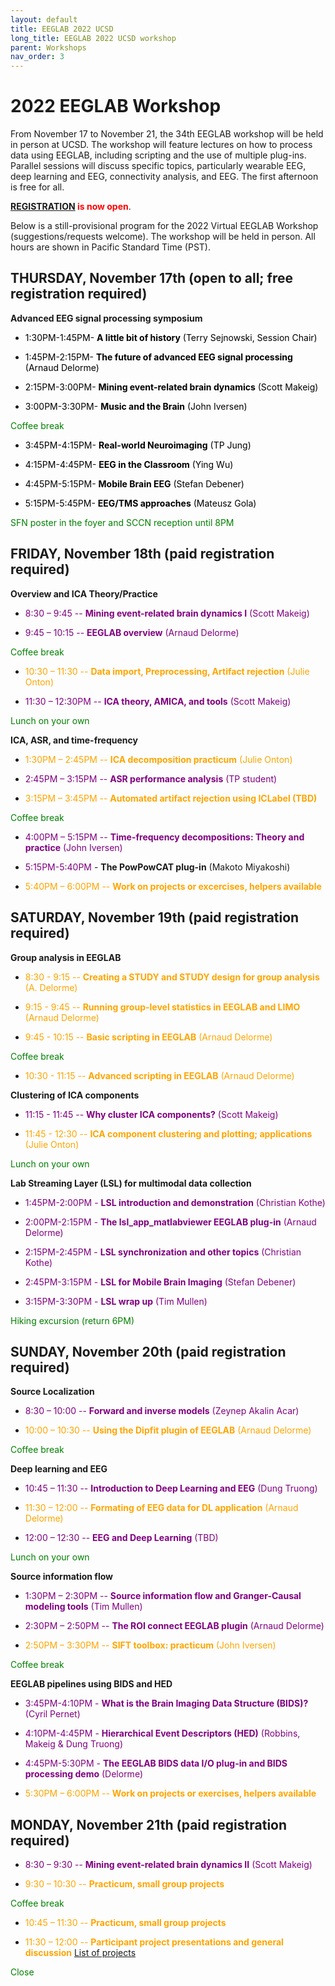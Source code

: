 ```yaml
---
layout: default
title: EEGLAB 2022 UCSD
long_title: EEGLAB 2022 UCSD workshop
parent: Workshops
nav_order: 3
---
```


# 2022 EEGLAB Workshop

From November 17 to November 21, the 34th EEGLAB workshop will be held in person at UCSD. The workshop will feature lectures on how to process data using EEGLAB, including scripting and the use of multiple plug-ins. Parallel sessions will discuss specific topics, particularly wearable EEG, deep learning and EEG, connectivity analysis, and EEG. The first afternoon is free for all.

**<span style="color: red">[REGISTRATION](https://na.eventscloud.com/ereg/index.php?eventid=695311&) is now open</span>**.

<!--[<b>Register for the free first day session, Monday June 14 here</b>](https://www.eventbrite.com/e/147847663341).

[<b>Register for the workshop sessions, Tuesday-Friday June 15-18th here</b>](https://na.eventscloud.com/611187). **Note:** You must register twice, once for June 14th and once for June 15-18th, if you want to attend the whole event.-->

Below is a still-provisional program for the 2022 Virtual EEGLAB Workshop (suggestions/requests welcome). The workshop will be held in person. All hours are shown in Pacific Standard Time (PST). 

## THURSDAY, November 17th (open to all; free registration required)

**Advanced EEG signal processing symposium**

- <span style="color: black">1:30PM-1:45PM- **A little bit of history** (Terry Sejnowski, Session Chair)</span>

- <span style="color: black">1:45PM-2:15PM- **The future of advanced EEG signal processing** (Arnaud Delorme)</span>

- <span style="color: black">2:15PM-3:00PM- **Mining event-related brain dynamics** (Scott Makeig)</span>

- <span style="color: black">3:00PM-3:30PM- **Music and the Brain** (John Iversen)</span>

<span style="color: green">Coffee break</span>

- <span style="color: black">3:45PM-4:15PM- **Real-world Neuroimaging** (TP Jung)</span>

- <span style="color: black">4:15PM-4:45PM- **EEG in the Classroom** (Ying Wu)</span>

- <span style="color: black">4:45PM-5:15PM- **Mobile Brain EEG** (Stefan Debener)</span>

- <span style="color: black">5:15PM-5:45PM- **EEG/TMS approaches** (Mateusz Gola)</span>

<span style="color: green">SFN poster in the foyer and SCCN reception until 8PM</span>

## FRIDAY, November 18th (paid registration required)

**Overview and ICA Theory/Practice**

- <span style="color:purple"> 8:30 – 9:45 -- **Mining event-related brain dynamics I** (Scott Makeig)</span><!-- [PDF](https://sccn.ucsd.edu/githubwiki/files/makeig_aspet19_mining_i.pdf)-->

- <span style="color: purple">9:45 – 10:15 -- **EEGLAB overview** (Arnaud Delorme)</span><!-- [PDF](https://sccn.ucsd.edu/githubwiki/files/eeglab2019_ad_eeglab_overview.pdf)-->

<span style="color: green">Coffee break</span>

- <span style="color: orange">10:30 – 11:30 -- **Data import, Preprocessing, Artifact rejection** (Julie Onton)</span><!-- [PDF](https://sccn.ucsd.edu/githubwiki/files/eeglab2019_aspet_artifact_and_ica.pdf)-->

- <span style="color: purple">11:30 – 12:30PM -- **ICA theory, AMICA, and tools** (Scott Makeig)</span><!-- [PDF](https://sccn.ucsd.edu/githubwiki/files/makeig_aspet19_ica.pdf)-->

<span style="color: green">Lunch on your own</span>

**ICA, ASR, and time-frequency**

- <span style="color: orange">1:30PM – 2:45PM -- **ICA decomposition practicum** (Julie Onton)</span><!--[PDF](https://sccn.ucsd.edu/githubwiki/files/delorme_ica_practicum.pdf)-->

- <span style="color: purple">2:45PM – 3:15PM -- **ASR performance analysis** (TP student)</span><!--[PDF](https://sccn.ucsd.edu/githubwiki/files/delorme_ica_practicum.pdf)-->

- <span style="color: orange">3:15PM – 3:45PM -- **Automated artifact rejection using ICLabel (TBD)**</span>

<span style="color: green">Coffee break</span>

- <span style="color: purple">4:00PM – 5:15PM -- **Time-frequency decompositions: Theory and practice** (John Iversen)</span><!-- [PDF](https://sccn.ucsd.edu/githubwiki/files/eeglab2013_time_frequency_analysis2019.pdf)-->

- <span style="color: purple">5:15PM-5:40PM</span> - **The PowPowCAT plug-in** (Makoto Miyakoshi)</span>

- <span style="color: orange">5:40PM – 6:00PM -- **Work on projects or excercises, helpers available**</span>

## SATURDAY, November 19th (paid registration required)

**Group analysis in EEGLAB**

- <span style="color: orange">8:30 - 9:15 -- **Creating a STUDY and STUDY design for group analysis** (A. Delorme)</span><!-- [PDF](https://sccn.ucsd.edu/githubwiki/files/eeglab2019_ad_study_design.pdf)-->

- <span style="color: orange">9:15 - 9:45 -- **Running group-level statistics in EEGLAB and LIMO** (Arnaud Delorme)</span><!-- [PDF](https://sccn.ucsd.edu/githubwiki/files/pernet_2019_bootstrap&eeg-mcc_eegworkshop.pdf)-->

- <span style="color: orange">9:45 - 10:15 -- **Basic scripting in EEGLAB** (Arnaud Delorme)</span><!-- [PDF](https://sccn.ucsd.edu/githubwiki/files/pernet_2019_bootstrap&eeg-mcc_eegworkshop.pdf)-->

<span style="color: green">Coffee break</span>

- <span style="color: orange">10:30 - 11:15 -- **Advanced scripting in EEGLAB** (Arnaud Delorme)</span><!-- [PDF](https://sccn.ucsd.edu/githubwiki/files/pernet_2019_bootstrap&eeg-mcc_eegworkshop.pdf)-->

 **Clustering of ICA components**

- <span style="color: purple">11:15 - 11:45 -- **Why cluster ICA components?** (Scott Makeig)</span> <!-- [PDF](https://sccn.ucsd.edu/githubwiki/files/makeig_aspet19_clustering.pdf)-->

- <span style="color: orange">11:45 - 12:30 -- **ICA component clustering and plotting; applications** (Julie Onton)</span> <!--[PDF](https://sccn.ucsd.edu/githubwiki/files/eeglab2019_ad_study_clustering.pdf)-->

<span style="color: green">Lunch on your own</span>

**Lab Streaming Layer (LSL) for multimodal data collection**

- <span style="color: purple">1:45PM-2:00PM - **LSL introduction and demonstration** (Christian Kothe)</span>

- <span style="color: purple">2:00PM-2:15PM - **The lsl_app_matlabviewer EEGLAB plug-in** (Arnaud Delorme)</span>

- <span style="color: purple">2:15PM-2:45PM - **LSL synchronization and other topics** (Christian Kothe)</span>

- <span style="color: purple">2:45PM-3:15PM - **LSL for Mobile Brain Imaging** (Stefan Debener)</span>
 
- <span style="color: purple">3:15PM-3:30PM - **LSL wrap up** (Tim Mullen)</span>

<span style="color: green">Hiking excursion (return 6PM)</span>

## SUNDAY, November 20th (paid registration required)
 
**Source Localization**

- <span style="color: purple">8:30 – 10:00 -- **Forward and inverse models** (Zeynep Akalin Acar)</span> <!--[PDF](https://sccn.ucsd.edu/githubwiki/files/dipfit-oostenveld.pdf)-->

- <span style="color: orange">10:00 – 10:30 -- **Using the Dipfit plugin of EEGLAB** (Arnaud Delorme)</span> 

<span style="color: green">Coffee break</span>

**Deep learning and EEG**

- <span style="color: purple">10:45 – 11:30 -- **Introduction to Deep Learning and EEG** (Dung Truong)</span><!--[PDF](https://sccn.ucsd.edu/githubwiki/files/2019_aspet_hlm-glm.pdf)-->

- <span style="color: orange">11:30 – 12:00 -- **Formating of EEG data for DL application** (Arnaud Delorme)</span><!--[PDF](https://sccn.ucsd.edu/githubwiki/files/2019_aspet_hlm-glm.pdf)-->

- <span style="color: purple">12:00 – 12:30 -- **EEG and Deep Learning** (TBD)</span><!--[PDF](https://sccn.ucsd.edu/githubwiki/files/2019_aspet_hlm-glm.pdf)-->

<span style="color: green">Lunch on your own</span>

**Source information flow**

- <span style="color: purple">1:30PM – 2:30PM -- **Source information flow and Granger-Causal modeling tools** (Tim Mullen)</span> <!--[PDF](https://sccn.ucsd.edu/githubwiki/files/eeglab2013_sift_lecture.pdf)-->

- <span style="color: purple">2:30PM – 2:50PM -- **The ROI connect EEGLAB plugin** (Arnaud Delorme)</span> <!--[PDF](https://sccn.ucsd.edu/githubwiki/files/eeglab2013_sift_lecture.pdf)-->

- <span style="color: orange">2:50PM – 3:30PM -- **SIFT toolbox: practicum** (John Iversen)</span><!-- [PDF](https://sccn.ucsd.edu/githubwiki/files/sift_i_practicum.pdf)-->

<span style="color: green">Coffee break</span>

**EEGLAB pipelines using BIDS and HED**

- <span style="color: purple">3:45PM-4:10PM - **What is the Brain Imaging Data Structure (BIDS)?** (Cyril Pernet)</span>

- <span style="color: purple">4:10PM-4:45PM - **Hierarchical Event Descriptors (HED)** (Robbins, Makeig &amp; Dung Truong)</span>

- <span style="color: purple">4:45PM-5:30PM - **The EEGLAB BIDS data I/O plug-in and BIDS processing demo** (Delorme)</span>

- <span style="color: orange">5:30PM – 6:00PM -- **Work on projects or exercises, helpers available**</span>

## MONDAY, November 21th (paid registration required)

- <span style="color: purple">8:30 – 9:30 -- **Mining event-related brain dynamics II** (Scott Makeig)</span> <!-- [PDF](https://sccn.ucsd.edu/githubwiki/files/makeig_aspet19_mining_ii.pdf)-->

- <span style="color: orange">9:30 – 10:30 -- **Practicum, small group projects**</span> <!-- [PDF](https://sccn.ucsd.edu/githubwiki/files/makeig_aspet19_mining_ii.pdf)-->

<span style="color: green">Coffee break</span>

- <span style="color: orange">10:45 – 11:30 -- **Practicum, small group projects**</span>

- <span style="color: orange">11:30 – 12:00 -- **Participant project presentations and general discussion**</span> [List of
projects](https://sccn.ucsd.edu/githubwiki/files/project_list_aspet.pdf)

<span style="color: green">Close</span>












